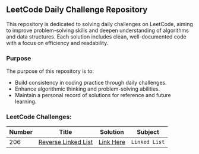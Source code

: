 ## LeetCode Daily Challenge Repository

This repository is dedicated to solving daily challenges on LeetCode, aiming to improve problem-solving skills and
deepen understanding of algorithms and data structures. Each solution includes clean, well-documented code with a focus
on efficiency and readability.

### Purpose

The purpose of this repository is to:

- Build consistency in coding practice through daily challenges.
- Enhance algorithmic thinking and problem-solving abilities.
- Maintain a personal record of solutions for reference and future learning.

### LeetCode Challenges:

| Number | Title                                                                                 | Solution                                                                               | Subject       |
|--------|---------------------------------------------------------------------------------------|----------------------------------------------------------------------------------------|---------------|
| 206    | [Reverse Linked List](https://leetcode.com/problems/reverse-linked-list/description/) | [Link Here](leetcodedaily/src/main/java/br/com/leetcode/daily/easy/l260/Solution.java) | `Linked List` |
